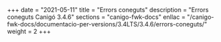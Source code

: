 +++
date        = "2021-05-11"
title       = "Errors coneguts"
description = "Errors coneguts Canigó 3.4.6"
sections    = "canigo-fwk-docs"
enllac		= "/canigo-fwk-docs/documentacio-per-versions/3.4LTS/3.4.6/errors-coneguts/"
weight      = 2
+++
